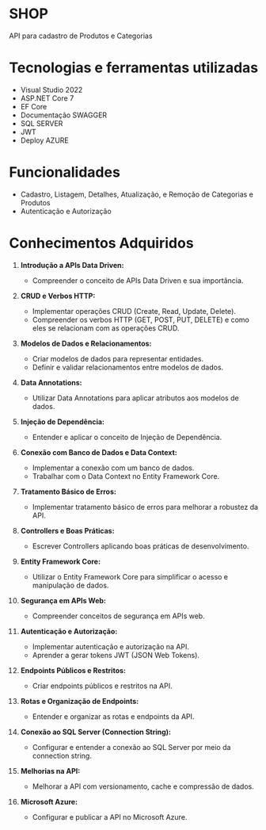 # SHOP
API para cadastro de Produtos e Categorias

# Tecnologias e ferramentas utilizadas
- Visual Studio 2022
- ASP.NET Core 7
- EF Core
- Documentação SWAGGER
- SQL SERVER
- JWT
- Deploy AZURE

# Funcionalidades
- Cadastro, Listagem, Detalhes, Atualização, e Remoção de Categorias e Produtos
- Autenticação e Autorização

# Conhecimentos Adquiridos

1. **Introdução a APIs Data Driven:**
   - Compreender o conceito de APIs Data Driven e sua importância.

2. **CRUD e Verbos HTTP:**
   - Implementar operações CRUD (Create, Read, Update, Delete).
   - Compreender os verbos HTTP (GET, POST, PUT, DELETE) e como eles se relacionam com as operações CRUD.

3. **Modelos de Dados e Relacionamentos:**
   - Criar modelos de dados para representar entidades.
   - Definir e validar relacionamentos entre modelos de dados.

4. **Data Annotations:**
   - Utilizar Data Annotations para aplicar atributos aos modelos de dados.

5. **Injeção de Dependência:**
   - Entender e aplicar o conceito de Injeção de Dependência.

6. **Conexão com Banco de Dados e Data Context:**
   - Implementar a conexão com um banco de dados.
   - Trabalhar com o Data Context no Entity Framework Core.

7. **Tratamento Básico de Erros:**
   - Implementar tratamento básico de erros para melhorar a robustez da API.

8. **Controllers e Boas Práticas:**
   - Escrever Controllers aplicando boas práticas de desenvolvimento.

9. **Entity Framework Core:**
   - Utilizar o Entity Framework Core para simplificar o acesso e manipulação de dados.

10. **Segurança em APIs Web:**
    - Compreender conceitos de segurança em APIs web.

11. **Autenticação e Autorização:**
    - Implementar autenticação e autorização na API.
    - Aprender a gerar tokens JWT (JSON Web Tokens).

12. **Endpoints Públicos e Restritos:**
    - Criar endpoints públicos e restritos na API.

13. **Rotas e Organização de Endpoints:**
    - Entender e organizar as rotas e endpoints da API.

14. **Conexão ao SQL Server (Connection String):**
    - Configurar e entender a conexão ao SQL Server por meio da connection string.

15. **Melhorias na API:**
    - Melhorar a API com versionamento, cache e compressão de dados.
  
16. **Microsoft Azure:**
    - Configurar e publicar a API no Microsoft Azure.
